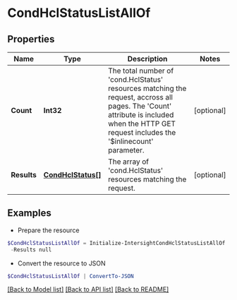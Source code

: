 # CondHclStatusListAllOf
## Properties

Name | Type | Description | Notes
------------ | ------------- | ------------- | -------------
**Count** | **Int32** | The total number of &#39;cond.HclStatus&#39; resources matching the request, accross all pages. The &#39;Count&#39; attribute is included when the HTTP GET request includes the &#39;$inlinecount&#39; parameter. | [optional] 
**Results** | [**CondHclStatus[]**](CondHclStatus.md) | The array of &#39;cond.HclStatus&#39; resources matching the request. | [optional] 

## Examples

- Prepare the resource
```powershell
$CondHclStatusListAllOf = Initialize-IntersightCondHclStatusListAllOf  -Count null `
 -Results null
```

- Convert the resource to JSON
```powershell
$CondHclStatusListAllOf | ConvertTo-JSON
```

[[Back to Model list]](../README.md#documentation-for-models) [[Back to API list]](../README.md#documentation-for-api-endpoints) [[Back to README]](../README.md)


